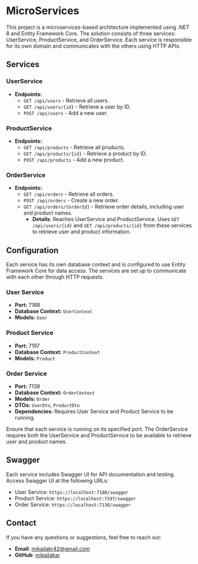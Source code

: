 # MicroServices

This project is a microservices-based architecture implemented using .NET 8 and Entity Framework Core. The solution consists of three services: UserService, ProductService, and OrderService. Each service is responsible for its own domain and communicates with the others using HTTP APIs.

## Services

### UserService

- **Endpoints:**
  - `GET /api/users` - Retrieve all users.
  - `GET /api/users/{id}` - Retrieve a user by ID.
  - `POST /api/users` - Add a new user.

### ProductService

- **Endpoints:**
  - `GET /api/products` - Retrieve all products.
  - `GET /api/products/{id}` - Retrieve a product by ID.
  - `POST /api/products` - Add a new product.

### OrderService

- **Endpoints:**
  - `GET /api/orders` - Retrieve all orders.
  - `POST /api/orders` - Create a new order.
  - `GET /api/orders/{orderId}` - Retrieve order details, including user and product names.
    - **Details**: Reaches UserService and ProductService. Uses `GET /api/users/{id}` and `GET /api/products/{id}` from these services to retrieve user and product information.

## Configuration

Each service has its own database context and is configured to use Entity Framework Core for data access. The services are set up to communicate with each other through HTTP requests.

### User Service

- **Port:** 7188
- **Database Context:** `UserContext`
- **Models:** `User`

### Product Service

- **Port:** 7197
- **Database Context:** `ProductContext`
- **Models:** `Product`

### Order Service

- **Port:** 7138
- **Database Context:** `OrderContext`
- **Models:** `Order`
- **DTOs:** `UserDto`, `ProductDto`
- **Dependencies:** Requires User Service and Product Service to be running.

Ensure that each service is running on its specified port. The OrderService requires both the UserService and ProductService to be available to retrieve user and product names.

## Swagger

Each service includes Swagger UI for API documentation and testing. Access Swagger UI at the following URLs:

- User Service: `https://localhost:7188/swagger`
- Product Service: `https://localhost:7197/swagger`
- Order Service: `https://localhost:7138/swagger`

## Contact

If you have any questions or suggestions, feel free to reach out:

- **Email**: mikailakr42@gmail.com
- **GitHub**: [mikailakar](https://github.com/mikailakar)
